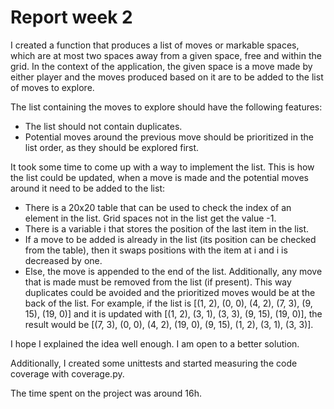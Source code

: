 # Report week 2
I created a function that produces a list of moves or markable spaces, which are at most two spaces away from a given space, free and within the grid. In the context of the application, the given space is a move made by either player and the moves produced based on it are to be added to the list of moves to explore. 

The list containing the moves to explore should have the following features:
- The list should not contain duplicates.
- Potential moves around the previous move should be prioritized in the list order, as they should be explored first. 

It took some time to come up with a way to implement the list. This is how the list could be updated, when a move is made and the potential moves around it need to be added to the list:
- There is a 20x20 table that can be used to check the index of an element in the list. Grid spaces not in the list get the value -1. 
- There is a variable i that stores the position of the last item in the list.
- If a move to be added is already in the list (its position can be checked from the table), then it swaps positions with the item at i and i is decreased by one.
- Else, the move is appended to the end of the list.
Additionally, any move that is made must be removed from the list (if present). This way duplicates could be avoided and the prioritized moves would be at the back of the list. For example, if the list is [(1, 2), (0, 0), (4, 2), (7, 3), (9, 15), (19, 0)] and it is updated with [(1, 2), (3, 1), (3, 3), (9, 15), (19, 0)], the result would be [(7, 3), (0, 0), (4, 2), (19, 0), (9, 15), (1, 2), (3, 1), (3, 3)].

I hope I explained the idea well enough. I am open to a better solution. 

Additionally, I created some unittests and started measuring the code coverage with coverage.py.

The time spent on the project was around 16h.